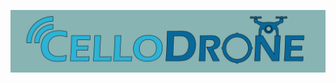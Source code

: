 ![Alt text](https://github.com/RotemShavit/CelloDrone/blob/master/gui_socket/Logo.jpg?raw=true "CelloDrone")
